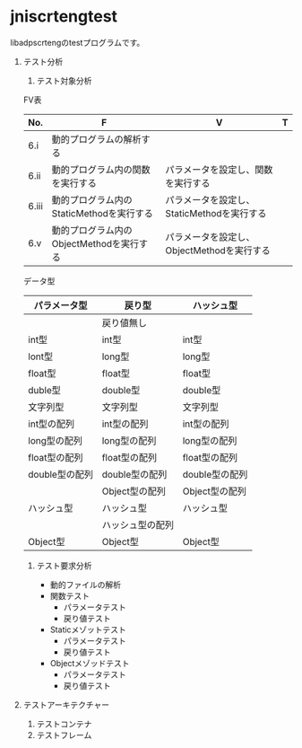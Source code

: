 jniscrtengtest
==============
libadpscrtengのtestプログラムです。

1. テスト分析
    1. テスト対象分析
  
    FV表  
    
    |No.   |F                                        |V                                          | T |
    |------|-----------------------------------------|-------------------------------------------|---|
    |6.i   |動的プログラムの解析する                 |                                           |   |
    |6.ii  |動的プログラム内の関数を実行する         |パラメータを設定し、関数を実行する         |   |
    |6.iii |動的プログラム内のStaticMethodを実行する |パラメータを設定し、StaticMethodを実行する |   |
    |6.v   |動的プログラム内のObjectMethodを実行する |パラメータを設定し、ObjectMethodを実行する |   |
  
    データ型  
    
    |パラメータ型  |戻り型          |ハッシュ型    |
    |--------------|----------------|--------------|
    |              |戻り値無し      |              |
    |int型         |int型           |int型         |
    |lont型        |long型          |long型        |
    |float型       |float型         |float型       |
    |duble型       |double型        |double型      |
    |文字列型      |文字列型        |文字列型      |
    |int型の配列   |int型の配列     |int型の配列   |
    |long型の配列  |long型の配列    |long型の配列  |
    |float型の配列 |float型の配列   |float型の配列 |
    |double型の配列|double型の配列  |double型の配列|
    |              |Object型の配列  |Object型の配列|
    |ハッシュ型    |ハッシュ型      |ハッシュ型    |
    |              |ハッシュ型の配列|              |
    |Object型      |Object型        |Object型      |
    
    1. テスト要求分析
  
        * 動的ファイルの解析
        * 関数テスト
            - パラメータテスト
            - 戻り値テスト
        * Staticメゾットテスト
            - パラメータテスト
            - 戻り値テスト
        * Objectメゾッドテスト
            - パラメータテスト
            - 戻り値テスト
  
1. テストアーキテクチャー
    1. テストコンテナ
    1. テストフレーム

